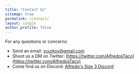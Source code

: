 ```yaml
---
title: "Contact Us"
sitemap: true
permalink: /contact/
layout: single
author_profile: false
---
```


For any questions or concerns:
- Send an email: [vcurkov@gmail.com](mailto:vcurkov@gmail.com)
- Shoot us a DM on Twitter: [https://twitter.com/AlfredosTaco](https://twitter.com/AlfredosTaco) 
- Come find us on Discord: [Alfredo's Size 3 Discord](https://discord.gg/Z2tpCwRNHz)